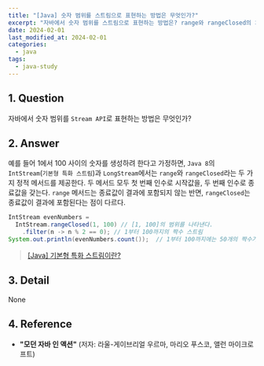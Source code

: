 ```yaml
---
title: "[Java] 숫자 범위를 스트림으로 표현하는 방법은 무엇인가?"
excerpt: "자바에서 숫자 범위를 스트림으로 표현하는 방법은? range와 rangeClosed의 차이는?"
date: 2024-02-01
last_modified_at: 2024-02-01
categories:
  - java
tags:
  - java-study
---
```


## 1. Question

자바에서 숫자 범위를 `Stream API`로 표현하는 방법은 무엇인가?

## 2. Answer

예를 들어 1에서 100 사이의 숫자를 생성하려 한다고 가정하면, `Java 8`의 `IntStream`(`기본형 특화 스트림`)과 `LongStream`에서는 `range`와 `rangeClosed`라는 두 가지 정적 메서드를 제공한다. 두 메서드 모두 첫 번째 인수로 시작값을, 두 번째 인수로 종료값을 갖는다. `range` 메서드는 종료값이 결과에 포함되지 않는 반면, `rangeClosed`는 종료값이 결과에 포함된다는 점이 다르다.

```java
IntStream evenNumbers = 
  IntStream.rangeClosed(1, 100) // [1, 100]의 범위를 나타낸다.
    .filter(n -> n % 2 == 0); // 1부터 100까지의 짝수 스트림
System.out.println(evenNumbers.count());  // 1부터 100까지에는 50개의 짝수가 있다.
```

> [[Java] 기본형 특화 스트림이란?](https://burningfalls.github.io/java/primitive-stream-specialization/)

## 3. Detail

None

## 4. Reference

* **"모던 자바 인 액션"** (저자: 라울-게이브리얼 우르마, 마리오 푸스코, 앨런 마이크로프트)